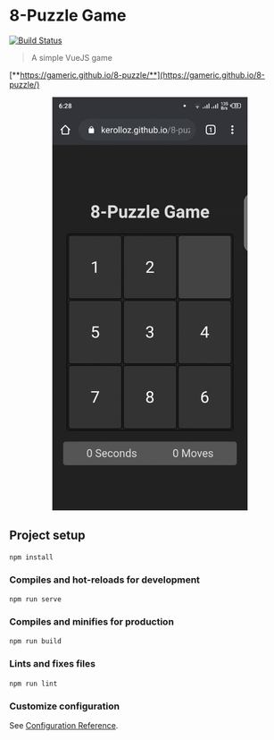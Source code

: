 # 8-Puzzle Game

[![Build Status](https://travis-ci.com/gameric/8-puzzle.svg?branch=master)](https://travis-ci.com/gameric/8-puzzle)

> A simple VueJS game

[**https://gameric.github.io/8-puzzle/**](https://gameric.github.io/8-puzzle/)

<div align="center">
  <img alt="demo" src="./demo.gif" width="350"/>
</div>

## Project setup

```shell
npm install
```

### Compiles and hot-reloads for development

```shell
npm run serve
```

### Compiles and minifies for production

```shell
npm run build
```

### Lints and fixes files

```shell
npm run lint
```

### Customize configuration

See [Configuration Reference](https://cli.vuejs.org/config/).
